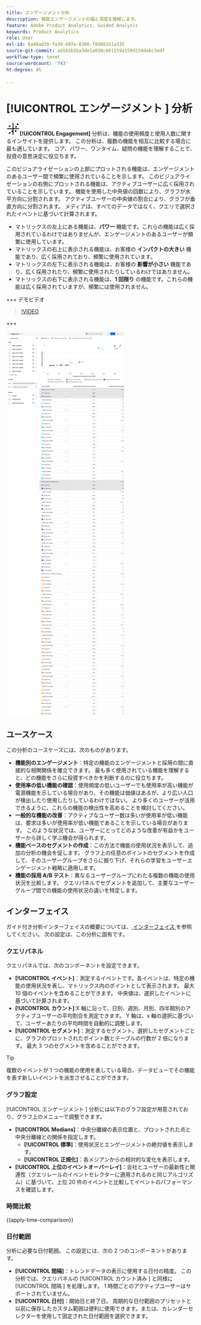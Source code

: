 ```yaml
---
title: エンゲージメント分析
description: 機能エンゲージメントの幅と深度を理解します。
feature: Adobe Product Analytics, Guided Analysis
keywords: Product Analytics
role: User
exl-id: 8a48ad3b-fa30-497e-8306-f8d881b1a335
source-git-commit: ad181b5ba3de1a038c661159a159d234da6c3edf
workflow-type: tm+mt
source-wordcount: '743'
ht-degree: 4%

---
```


# [!UICONTROL  エンゲージメント ] 分析

![EngagementGraph](/help/assets/icons/EngagementGraph.svg)**[!UICONTROL Engagement]** 分析は、機能の使用頻度と使用人数に関するインサイトを提供します。 この分析は、複数の機能を相互に比較する場合に最も適しています。 コア、パワー、ワンタイム、疑問の機能を理解することで、投資の意思決定に役立ちます。

このビジュアライゼーションの上部にプロットされる機能は、エンゲージメントのあるユーザー間で頻繁に使用されていることを示します。 このビジュアライゼーションの右側にプロットされる機能は、アクティブユーザーに広く採用されていることを示しています。 機能を使用した中央値の回数により、グラフが水平方向に分割されます。 アクティブユーザーの中央値の割合により、グラフが垂直方向に分割されます。 メディアは、すべてのデータではなく、クエリで選択されたイベントに基づいて計算されます。

* マトリックスの左上にある機能は、**パワー** 機能です。これらの機能は広く採用されているわけではありませんが、エンゲージメントのあるユーザーが頻繁に使用しています。
* マトリックスの右上に表示される機能は、お客様の **インパクトの大きい** 機能であり、広く採用されており、頻繁に使用されています。
* マトリックスの左下に表示される機能は、お客様の **影響が小さい** 機能であり、広く採用されたり、頻繁に使用されたりしているわけではありません。
* マトリックスの右下に表示される機能は、**1 回限り** の機能です。これらの機能は広く採用されていますが、頻繁には使用されません。

+++ デモビデオ

>[!VIDEO](https://video.tv.adobe.com/v/3429489/&learn=on)

+++

![ エンゲージメントの比較 ](../assets/engagement-compare.png)

## ユースケース

この分析のユースケースには、次のものがあります。

* **機能別のエンゲージメント**：特定の機能のエンゲージメントと採用の間に直接的な相関関係を確立できます。 最も多く使用されている機能を理解すると、どの機能をさらに投資すべきかを判断するのに役立ちます。
* **使用率の低い機能の確認**：使用頻度の低いユーザーでも使用率が高い機能が電源機能を示している場合があり、その機能は価値はあるが、より広い人口が検出したり使用したりしているわけではない。 より多くのユーザーが活用できるように、これらの機能の検出性を高めることを検討してください。
* **一般的な機能の改善**：アクティブなユーザー数は多いが使用率が低い機能は、要求は多いが使用率が低い機能であることを示している場合があります。 このような状況では、ユーザーにとってどのような改善が有益かをユーザーから詳しく学ぶ機会が得られます。
* **機能ベースのセグメントの作成**：この方法で機能の使用状況を表示して、追加の分析の機会を促します。 グラフ上の任意のポイントのセグメントを作成して、そのユーザーグループをさらに掘り下げ、それらの学習をユーザーエンゲージメント戦略に適用します。
* **機能の採用 A/B テスト**：異なるユーザーグループにわたる複数の機能の使用状況を比較します。 クエリパネルでセグメントを追加して、主要なユーザーグループ間での機能の使用状況の違いを特定します。

## インターフェイス

ガイド付き分析インターフェイスの概要については、[ インターフェイス ](../overview.md#interface) を参照してください。 次の設定は、この分析に固有です。

### クエリパネル

クエリパネルでは、次のコンポーネントを設定できます。

* **[!UICONTROL イベント]**：測定するイベントです。各イベントは、特定の機能の使用状況を表し、マトリックス内のポイントとして表示されます。 最大 10 個のイベントを含めることができます。 中央値は、選択したイベントに基づいて計算されます。
* **[!UICONTROL カウント]**:X 軸に沿って、日別、週別、月別、四半期別のアクティブユーザーの平均割合を測定できます。 Y 軸は、x 軸の選択に基づいて、ユーザーあたりの平均時間を自動的に調整します。
* **[!UICONTROL セグメント]**：測定するセグメント。選択したセグメントごとに、グラフのプロットされたポイント数とテーブルの行数が 2 倍になります。 最大 3 つのセグメントを含めることができます。

>[!TIP]
>
>複数のイベントが 1 つの機能の使用を表している場合、データビューでその機能を表す新しいイベントを派生させることができます。

### グラフ設定

[!UICONTROL  エンゲージメント ] 分析には以下のグラフ設定が用意されており、グラフ上のメニューで調整できます。

* **[!UICONTROL Medians]**：中央分離線の表示位置と、プロットされた点と中央分離線との関係を指定します。
   * **[!UICONTROL 標準]**：使用状況とエンゲージメントの絶対値を表示します。
   * **[!UICONTROL 正規化]**：各メジアンからの相対的な変化を表示します。
* **[!UICONTROL 上位のイベントオーバーレイ]**：会社とユーザーの最新性と関連性（クエリレールのイベントセレクターに適用されるのと同じアルゴリズム）に基づいて、上位 20 件のイベントと比較してイベントのパフォーマンスを確認します。

### 時間比較

{{apply-time-comparison}}

### 日付範囲

分析に必要な日付範囲。 この設定には、次の 2 つのコンポーネントがあります。

* **[!UICONTROL 間隔]**：トレンドデータの表示に使用する日付の精度。 この分析では、クエリパネルの [!UICONTROL  カウント済み ] と同様に [!UICONTROL  間隔 ] を処理します。 1 時間ごとのアクティブユーザーはサポートされていません。
* **[!UICONTROL 日付]**：開始日と終了日。 周期的な日付範囲のプリセットと以前に保存したカスタム範囲は便利に使用できます。または、カレンダーセレクターを使用して固定された日付範囲を選択できます。
